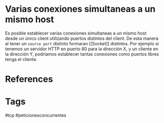 # Varias conexiones simultaneas a un mismo host
Es posible establecer varias conexiones simultaneas a un mismo host desde un único client utilizando puertos distintos del client. De esta manera al tener un `source port` distinto formaran [[Socket]] distintos.
Por ejemplo si tenemos un servidor HTTP en puerto 80 para la dirección X, y un cliente en la dirección Y, podríamos establecer tantas conexiones como puertos libres tenga el cliente.

# References



# Tags
#tcp #peticionesconcurrentes 